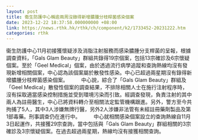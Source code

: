 ```yaml
---
layout: post
title: 衞生防護中心稱逾兩周沒錄得新增膿腫分枝桿菌感染個案
date: 2023-12-22 18:37:58.000000000 +08:00
link: https://news.rthk.hk/rthk/ch/component/k2/1733452-20231222.htm
categories: rthk
---
```


衞生防護中心11月初接獲懷疑涉及消脂注射服務而感染膿腫分支桿菌的呈報，根據調查資料，「Gals Glam Beauty」群組共錄得19宗個案，包括13宗確診及6宗懷疑個案。至於「Geel Medical」個案，由於透過流行病學追蹤和查詢熱線均沒有發現新增相關個案，中心認為該個案屬於散發性感染。中心已超過兩星期沒有錄得新增膿腫分枝桿菌感染個案。
　　 
中心說，綜合了「Gals Glam Beauty」群組及「Geel Medical」散發性個案的調查結果，不排除相關人士在施行注射程序時，沒有採取適當感染控制措施並受到環境污染而引致。經調查發現，負責注射的其中兩人為註冊醫生，中心已將資料轉介至相關法定監管機構跟進。另外，警方至今共拘捕了5人，其中3人涉嫌無牌行醫，另外2人涉嫌非法管有未經註冊藥劑製品及第1部毒藥。刑事調查仍在進行中。
　　 
中心就相關感染個案設立的查詢熱線自11月3日起運作，共接獲29宗查詢，當中包括與「Gals Glam Beauty」群組相關的3宗確診及3宗懷疑個案。在過去超過兩星期，熱線均沒有接獲相關查詢。
